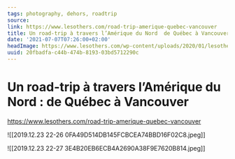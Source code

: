 ```yaml
---
tags: photography, dehors, roadtrip
source:
link: https://www.lesothers.com/road-trip-amerique-quebec-vancouver
title: Un road-trip à travers l’Amérique du Nord  de Québec à Vancouver
date: '2021-07-07T07:26:00+02:00'
headImage: https://www.lesothers.com/wp-content/uploads/2020/01/lesothers_aventure_road_trip_amerique_nord_aurelien_buttin_42.jpg
uuid: 20fbadfa-c44b-474b-8193-03bd5712290c
---
```


# Un road-trip à travers l’Amérique du Nord : de Québec à Vancouver
https://www.lesothers.com/road-trip-amerique-quebec-vancouver

![[2019.12.23 22-26 0FA49D514DB145FCBCEA74BBD16F02C8.jpeg]]

![[2019.12.23 22-27 3E4B20EB6ECB4A2690A38F9E7620B814.jpeg]]
